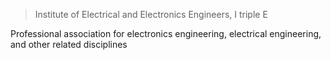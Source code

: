 > Institute of Electrical and Electronics Engineers, I triple E

Professional association for electronics engineering, electrical engineering, and other related disciplines 